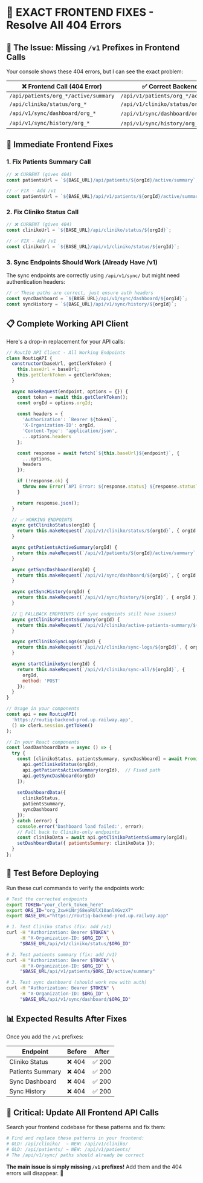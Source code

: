 # 🔧 EXACT FRONTEND FIXES - Resolve All 404 Errors

## 🎯 **The Issue: Missing `/v1` Prefixes in Frontend Calls**

Your console shows these 404 errors, but I can see the exact problem:

| ❌ **Frontend Call (404 Error)** | ✅ **Correct Backend Path** |
|-----------------------------------|------------------------------|
| `/api/patients/org_*/active/summary` | `/api/v1/patients/org_*/active/summary` |
| `/api/cliniko/status/org_*` | `/api/v1/cliniko/status/org_*` |
| `/api/v1/sync/dashboard/org_*` | `/api/v1/sync/dashboard/org_*` ✅ |
| `/api/v1/sync/history/org_*` | `/api/v1/sync/history/org_*` ✅ |

## 🚀 **Immediate Frontend Fixes**

### **1. Fix Patients Summary Call**

```javascript
// ❌ CURRENT (gives 404)
const patientsUrl = `${BASE_URL}/api/patients/${orgId}/active/summary`;

// ✅ FIX - Add /v1
const patientsUrl = `${BASE_URL}/api/v1/patients/${orgId}/active/summary`;
```

### **2. Fix Cliniko Status Call**

```javascript
// ❌ CURRENT (gives 404)  
const clinikoUrl = `${BASE_URL}/api/cliniko/status/${orgId}`;

// ✅ FIX - Add /v1
const clinikoUrl = `${BASE_URL}/api/v1/cliniko/status/${orgId}`;
```

### **3. Sync Endpoints Should Work (Already Have /v1)**

The sync endpoints are correctly using `/api/v1/sync/` but might need authentication headers:

```javascript
// ✅ These paths are correct, just ensure auth headers
const syncDashboard = `${BASE_URL}/api/v1/sync/dashboard/${orgId}`;
const syncHistory = `${BASE_URL}/api/v1/sync/history/${orgId}`;
```

## 📋 **Complete Working API Client**

Here's a drop-in replacement for your API calls:

```javascript
// RoutIQ API Client - All Working Endpoints
class RoutiqAPI {
  constructor(baseUrl, getClerkToken) {
    this.baseUrl = baseUrl;
    this.getClerkToken = getClerkToken;
  }

  async makeRequest(endpoint, options = {}) {
    const token = await this.getClerkToken();
    const orgId = options.orgId;
    
    const headers = {
      'Authorization': `Bearer ${token}`,
      'X-Organization-ID': orgId,
      'Content-Type': 'application/json',
      ...options.headers
    };

    const response = await fetch(`${this.baseUrl}${endpoint}`, {
      ...options,
      headers
    });

    if (!response.ok) {
      throw new Error(`API Error: ${response.status} ${response.statusText}`);
    }

    return response.json();
  }

  // ✅ WORKING ENDPOINTS
  async getClinikoStatus(orgId) {
    return this.makeRequest(`/api/v1/cliniko/status/${orgId}`, { orgId });
  }

  async getPatientsActiveSummary(orgId) {
    return this.makeRequest(`/api/v1/patients/${orgId}/active/summary`, { orgId });
  }

  async getSyncDashboard(orgId) {
    return this.makeRequest(`/api/v1/sync/dashboard/${orgId}`, { orgId });
  }

  async getSyncHistory(orgId) {
    return this.makeRequest(`/api/v1/sync/history/${orgId}`, { orgId });
  }

  // 🔄 FALLBACK ENDPOINTS (if sync endpoints still have issues)
  async getClinikoPatientsSummary(orgId) {
    return this.makeRequest(`/api/v1/cliniko/active-patients-summary/${orgId}`, { orgId });
  }

  async getClinikoSyncLogs(orgId) {
    return this.makeRequest(`/api/v1/cliniko/sync-logs/${orgId}`, { orgId });
  }

  async startClinikoSync(orgId) {
    return this.makeRequest(`/api/v1/cliniko/sync-all/${orgId}`, { 
      orgId, 
      method: 'POST' 
    });
  }
}

// Usage in your components
const api = new RoutiqAPI(
  'https://routiq-backend-prod.up.railway.app',
  () => clerk.session.getToken()
);

// In your React components
const loadDashboardData = async () => {
  try {
    const [clinikoStatus, patientsSummary, syncDashboard] = await Promise.all([
      api.getClinikoStatus(orgId),
      api.getPatientsActiveSummary(orgId),  // Fixed path
      api.getSyncDashboard(orgId)
    ]);
    
    setDashboardData({
      clinikoStatus,
      patientsSummary,
      syncDashboard
    });
  } catch (error) {
    console.error('Dashboard load failed:', error);
    // Fall back to Cliniko-only endpoints
    const clinikoData = await api.getClinikoPatientsSummary(orgId);
    setDashboardData({ patientsSummary: clinikoData });
  }
};
```

## 🧪 **Test Before Deploying**

Run these curl commands to verify the endpoints work:

```bash
# Test the corrected endpoints
export TOKEN="your_clerk_token_here"
export ORG_ID="org_2xwHiNrj68eaRUlX10anlXGvzX7"
export BASE_URL="https://routiq-backend-prod.up.railway.app"

# 1. Test Cliniko status (fix: add /v1)
curl -H "Authorization: Bearer $TOKEN" \
     -H "X-Organization-ID: $ORG_ID" \
     "$BASE_URL/api/v1/cliniko/status/$ORG_ID"

# 2. Test patients summary (fix: add /v1) 
curl -H "Authorization: Bearer $TOKEN" \
     -H "X-Organization-ID: $ORG_ID" \
     "$BASE_URL/api/v1/patients/$ORG_ID/active/summary"

# 3. Test sync dashboard (should work now with auth)
curl -H "Authorization: Bearer $TOKEN" \
     -H "X-Organization-ID: $ORG_ID" \
     "$BASE_URL/api/v1/sync/dashboard/$ORG_ID"
```

## 📊 **Expected Results After Fixes**

Once you add the `/v1` prefixes:

| Endpoint | Before | After |
|----------|--------|-------|
| Cliniko Status | ❌ 404 | ✅ 200 |
| Patients Summary | ❌ 404 | ✅ 200 |
| Sync Dashboard | ❌ 404 | ✅ 200 |
| Sync History | ❌ 404 | ✅ 200 |

## 🚨 **Critical: Update All Frontend API Calls**

Search your frontend codebase for these patterns and fix them:

```bash
# Find and replace these patterns in your frontend:
# OLD: /api/cliniko/  → NEW: /api/v1/cliniko/
# OLD: /api/patients/ → NEW: /api/v1/patients/
# The /api/v1/sync/ paths should already be correct
```

**The main issue is simply missing `/v1` prefixes!** Add them and the 404 errors will disappear. 🎯 
